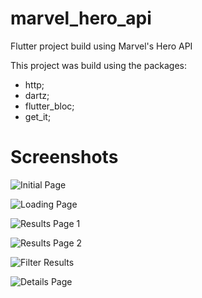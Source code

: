 # marvel_hero_api

Flutter project build using Marvel's Hero API

This project was build using the packages:

- http;
- dartz;
- flutter_bloc;
- get_it;

# Screenshots

![Initial Page](./screenshots/initial_page.png)

![Loading Page](./screenshots/loading_page.png)

![Results Page 1](./screenshots/results_page_1.png)

![Results Page 2](./screenshots/results_page_2.png)

![Filter Results](./screenshots/filter_results.png)

![Details Page](./screenshots/details_page.png)
